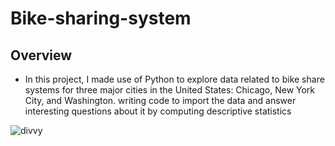 # Bike-sharing-system
## Overview 
- In this project, I made use of Python to explore data related to bike share systems for three major cities in the United States: Chicago, New York City, and Washington. writing code to import the data and answer interesting questions about it by computing descriptive statistics

![divvy](https://user-images.githubusercontent.com/71235211/126804555-5f7ec81e-6c11-41e0-83d3-a78757ba6a07.jpg)

